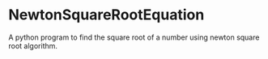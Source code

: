 # NewtonSquareRootEquation
A python program to find the square root of a number using newton square root algorithm.
